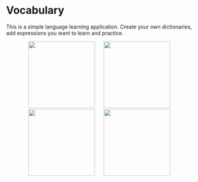 # Vocabulary
This is a simple language learning application.
Create your own dictionaries, add expressions you want to learn and practice.
<p align="center">
  <img src="https://i.imgur.com/cbtQU5x.jpg" width="180" hspace="10"> <img src="https://i.imgur.com/YwWy3gA.jpg" width="180" hspace="10">
  <img src="https://i.imgur.com/uoYJfTR.jpg" width="180" hspace="10"> <img src="https://i.imgur.com/2wGkjcz.jpg" width="180" hspace="10">
</p>
